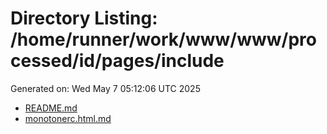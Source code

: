# Directory Listing: /home/runner/work/www/www/processed/id/pages/include
Generated on: Wed May  7 05:12:06 UTC 2025

- [README.md](README.md)
- [monotonerc.html.md](monotonerc.html.md)
